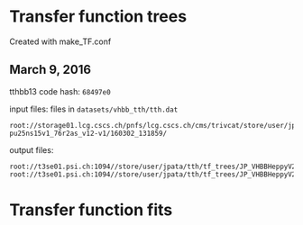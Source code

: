 
Transfer function trees
=======================
Created with make_TF.conf

March 9, 2016
--------------
tthbb13 code hash: `68497e0`

input files:
files in `datasets/vhbb_tth/tth.dat`
~~~
root://storage01.lcg.cscs.ch/pnfs/lcg.cscs.ch/cms/trivcat/store/user/jpata/tth/VHBBHeppyV20_tthbbV3_withme_finer/ttHTobb_M125_13TeV_powheg_pythia8/VHBBHeppyV20_tthbbV3_withme_finer_ttHTobb_M125_13TeV_powheg_Py8__fall15MAv2-pu25ns15v1_76r2as_v12-v1/160302_131859/
~~~

output files:
~~~
root://t3se01.psi.ch:1094//store/user/jpata/tth/tf_trees/JP_VHBBHeppyV20.root
root://t3se01.psi.ch:1094//store/user/jpata/tth/tf_trees/JP_VHBBHeppyV20_subjet.root
~~~

Transfer function fits
=======================
